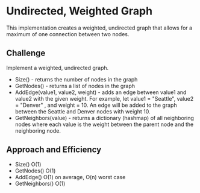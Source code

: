 # Undirected, Weighted Graph
This implementation creates a weighted, undirected graph that allows for a maximum of one connection between two nodes. 

## Challenge
Implement a weighted, undirected graph.

* Size() - returns the number of nodes in the graph
* GetNodes() - returns a list of nodes in the graph
* AddEdge(value1, value2, weight) - adds an edge between value1 and value2 with the given weight. For example, let value1 = "Seattle", value2 = "Denver"
, and weight = 10. An edge will be added to the graph between the Seattle and Denver nodes with weight 10.
* GetNeighbors(value) - returns a dictionary (hashmap) of all neighboring nodes where each value is the weight between the parent node and the neighboring node.

## Approach and Efficiency
* Size() O(1)
* GetNodes() O(1)
* AddEdge() O(1) on average, O(n) worst case
* GetNeighbors() O(1)
